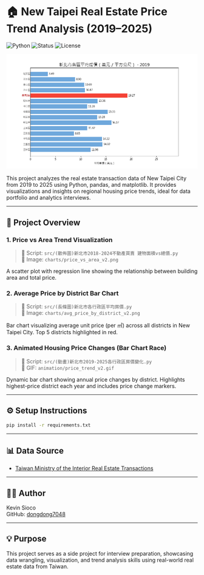 # 🏠 New Taipei Real Estate Price Trend Analysis (2019–2025)

![Python](https://img.shields.io/badge/Python-3.10-blue)
![Status](https://img.shields.io/badge/Status-Active-brightgreen)
![License](https://img.shields.io/badge/License-MIT-lightgrey)


![Price Trend Animation](animation/price_trend.gif)

This project analyzes the real estate transaction data of New Taipei City from 2019 to 2025 using Python, pandas, and matplotlib. It provides visualizations and insights on regional housing price trends, ideal for data portfolio and analytics interviews.

---

## 📁 Project Overview

### 1. Price vs Area Trend Visualization
> 🔹 Script: `src/(散佈圖)新北市2018-2024不動產買賣 建物面積vs總價.py`  
> 🔹 Image: `charts/price_vs_area_v2.png`

A scatter plot with regression line showing the relationship between building area and total price.

### 2. Average Price by District Bar Chart
> 🔹 Script: `src/(長條圖)新北市各行政區平均房價.py`  
> 🔹 Image: `charts/avg_price_by_district_v2.png`

Bar chart visualizing average unit price (per ㎡) across all districts in New Taipei City. Top 5 districts highlighted in red.

### 3. Animated Housing Price Changes (Bar Chart Race)
> 🔹 Script: `src/(動畫)新北市2019-2025各行政區房價變化.py`  
> 🔹 GIF: `animation/price_trend_v2.gif`

Dynamic bar chart showing annual price changes by district. Highlights highest-price district each year and includes price change markers.

---

## ⚙️ Setup Instructions

```bash
pip install -r requirements.txt
```

---

## 📊 Data Source

- [Taiwan Ministry of the Interior Real Estate Transactions](https://plvr.land.moi.gov.tw/DownloadOpenData)

---

## 👨‍💻 Author

Kevin Sioco  
GitHub: [dongdong7048](https://github.com/dongdong7048)

---

## 💡 Purpose

This project serves as a side project for interview preparation, showcasing data wrangling, visualization, and trend analysis skills using real-world real estate data from Taiwan.

